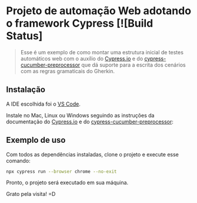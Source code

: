 # Projeto de automação Web adotando o framework Cypress [![Build Status]
> Esse é um exemplo de como montar uma estrutura inicial de testes automáticos web com o auxílio do [Cypress.io][cy] e do [cypress-cucumber-preprocessor][cucumber] que dá suporte para a escrita dos cenários com as regras gramaticais do Gherkin.
> 



## Instalação

A IDE escolhida foi o [VS Code][vs].

Instale no Mac, Linux ou Windows seguindo as instruções da documentação do [Cypress.io][cyDOC] e do [cypress-cucumber-preprocessor][cucumber]:


## Exemplo de uso

Com todos as dependências instaladas, clone o projeto e execute esse comando:

```sh
npx cypress run --browser chrome --no-exit
```

Pronto, o projeto será executado em sua máquina.

Grato pela visita! =D

[cy]:https://github.com/cypress-io/cypress 
[cyDOC]:https://docs.cypress.io/guides/getting-started/installing-cypress.html#System-requirements
[cucumber]: https://github.com/TheBrainFamily/cypress-cucumber-preprocessor
[vs]: https://code.visualstudio.com/
